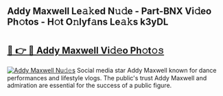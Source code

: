 ## Addy Maxwell Le𝚊𝚔ed N𝚞𝚍e - Part-BNX Vi𝚍eo Ph𝚘tos - H𝚘t O𝚗lyf𝚊ns Le𝚊𝚔s k3yDL

# <h2><a href="http://hfh24u.feru.top/?c=Addy+Maxwell">🔗 👉 🔴 Addy Maxwell Vi𝚍𝚎o Ph𝚘t𝚘𝚜</a></h2>

[![Addy Maxwell Nu𝚍𝚎s](https://i.imgur.com/0TWrTi3.gif)](http://hfh24u.feru.top/?c=Addy+Maxwell)
Social media star Addy Maxwell known for dance performances and lifestyle vlogs. The public's trust Addy Maxwell and admiration are essential for the success of a public figure. 
